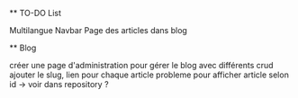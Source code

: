 ** TO-DO List 

Multilangue
Navbar 
Page des articles dans blog


** Blog 

créer une page d'administration pour gérer le blog avec différents crud 
ajouter le slug, lien pour chaque article 
probleme pour afficher article selon id -> voir dans repository ? 

